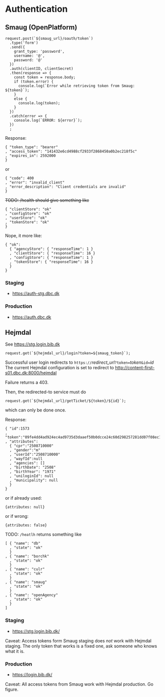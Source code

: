 # Authentication

## Smaug (OpenPlatform)

```
request.post(`${smaug_url}/oauth/token`)
  .type('form')
  .send({
    grant_type: 'password',
    username: '@',
    password: '@'
  })
  .auth(clientID, clientSecret)
  .then(response => {
    const token = response.body;
    if (token.error) {
      console.log(`Error while retrieving token from Smaug: ${token}`);
    }
    else {
      console.log(token);
    }
  })
  .catch(error => {
    console.log(`ERROR: ${error}`);
  })
  ;
```

Response: 

```
{ "token_type": "bearer"
, "access_token": "141432e6cd4988cf2933f2868450a0b2ec218f5c"
, "expires_in": 2592000
}
```

or

```
{ "code": 400
, "error": "invalid_client"
, "error_description": "Client credentials are invalid"
}
```

~~TODO: /health should give something like~~

```
{ "clientStore": "ok"
, "configStore": "ok"
, "userStore": "ok"
, "tokenStore": "ok"
}
```

Nope, it more like:

    { "ok": 
      { "agencyStore": { "responseTime": 1 }
      , "clientStore": { "responseTime": 16 }
      , "configStore": { "responseTime": 1 }
      , "tokenStore": { "responseTime": 16 }
      }
    }

### Staging

- https://auth-stg.dbc.dk
 
### Production

- https://auth.dbc.dk

## Hejmdal

See https://stg.login.bib.dk

```
request.get(`${hejmdal_url}/login?token=${smaug_token}`);
```

Successful user login redirects to `https://`*redirect_url*`?token=`*token*`&id=`*id*
The current Hejmdal configuration is set to redirect to http://content-first-s01.dbc.dk:8000/hejmdal

Failure returns a 403.

Then, the redirected-to service must do

```
request.get(`${hejmdal_url}/getTicket/${token}/${id}`);
```

which can only be done once.

Response:

```
{ "id":1573
, "token":"09fe4dd4ad924ec4ad9735d3daaef50b0dcce24c60d298257281dd07f08ec18e"
, "attributes":
  { "cpr":"2508710000"
  , "gender":"m"
  , "userId":"2508710000"
  , "wayfId":null
  , "agencies": []
  , "birthDate": "2508"
  , "birthYear": "1971"
  , "uniloginId": null
  , "municipality": null
  }
}
```

or if already used:

```
{attributes: null}
```

or if wrong:

```
{attributes: false}
```

TODO: `/heatlh` returns something like

    [ { "name": "db"
      , "state": "ok"
      }
    , { "name": "borchk"
      , "state": "ok"
      }
    , { "name": "culr"
      , "state": "ok"
      }
    , { "name": "smaug"
      , "state": "ok"
      }
    , { "name": "openAgency"
      , "state": "ok"
      }
    ]

### Staging

- https://stg.login.bib.dk/

Caveat: Access tokens form Smaug staging does *not* work with Hejmdal staging.  The only token that works is a fixed one, ask someone who knows what it is.

### Production

- https://login.bib.dk/

Caveat: All access tokens from Smaug work with Hejmdal production.  Go figure.


